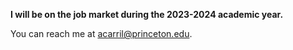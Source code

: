 **I will be on the job market during the 2023-2024 academic year.**

You can reach me at acarril@princeton.edu.
